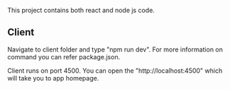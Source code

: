 This project contains both react and node js code.

## Client

Navigate to client folder and type "npm run dev". For more information on command you can refer package.json.

Client runs on port 4500. You can open the "http://localhost:4500" which will take you to app homepage. 




